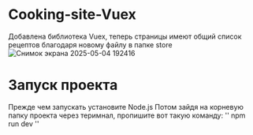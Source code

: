 # Cooking-site-Vuex
Добавлена библиотека Vuex, теперь страницы имеют общий список рецептов благодаря новому файлу в папке store
![Снимок экрана 2025-05-04 192416](https://github.com/user-attachments/assets/0f42e364-9984-4342-9934-744c961dafbd)

# Запуск проекта
Прежде чем запускать установите Node.js
Потом зайдя на корневую папку проекта через теримнал, пропишите вот такую команду:
''
npm run dev
''
